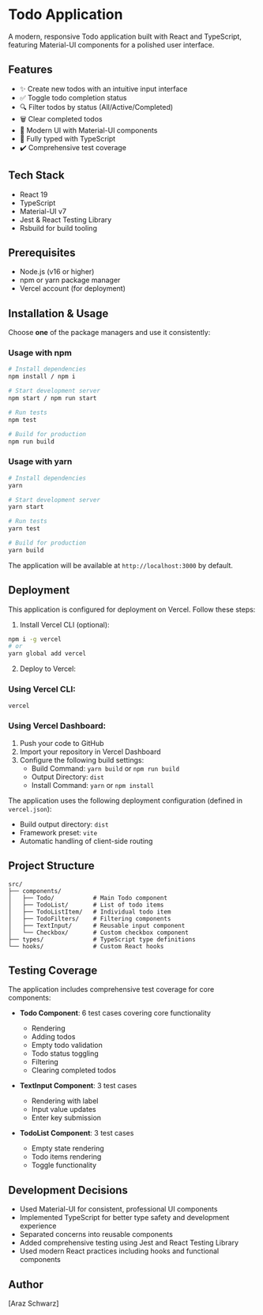 # Todo Application

A modern, responsive Todo application built with React and TypeScript, featuring Material-UI components for a polished user interface.

## Features

- ✨ Create new todos with an intuitive input interface
- ✅ Toggle todo completion status
- 🔍 Filter todos by status (All/Active/Completed)
- 🗑️ Clear completed todos
- 💅 Modern UI with Material-UI components
- 🎯 Fully typed with TypeScript
- ✔️ Comprehensive test coverage

## Tech Stack

- React 19
- TypeScript
- Material-UI v7
- Jest & React Testing Library
- Rsbuild for build tooling

## Prerequisites

- Node.js (v16 or higher)
- npm or yarn package manager
- Vercel account (for deployment)

## Installation & Usage

Choose **one** of the package managers and use it consistently:

### Usage with npm

```bash
# Install dependencies
npm install / npm i

# Start development server
npm start / npm run start

# Run tests
npm test

# Build for production
npm run build
```

### Usage with yarn

```bash
# Install dependencies
yarn

# Start development server
yarn start

# Run tests
yarn test

# Build for production
yarn build
```

The application will be available at `http://localhost:3000` by default.

## Deployment

This application is configured for deployment on Vercel. Follow these steps:

1. Install Vercel CLI (optional):
```bash
npm i -g vercel
# or
yarn global add vercel
```

2. Deploy to Vercel:

### Using Vercel CLI:
```bash
vercel
```

### Using Vercel Dashboard:
1. Push your code to GitHub
2. Import your repository in Vercel Dashboard
3. Configure the following build settings:
   - Build Command: `yarn build` or `npm run build`
   - Output Directory: `dist`
   - Install Command: `yarn` or `npm install`

The application uses the following deployment configuration (defined in `vercel.json`):
- Build output directory: `dist`
- Framework preset: `vite`
- Automatic handling of client-side routing

## Project Structure

```
src/
├── components/
│   ├── Todo/           # Main Todo component
│   ├── TodoList/       # List of todo items
│   ├── TodoListItem/   # Individual todo item
│   ├── TodoFilters/    # Filtering components
│   ├── TextInput/      # Reusable input component
│   └── Checkbox/       # Custom checkbox component
├── types/              # TypeScript type definitions
└── hooks/              # Custom React hooks
```

## Testing Coverage

The application includes comprehensive test coverage for core components:

- **Todo Component**: 6 test cases covering core functionality

  - Rendering
  - Adding todos
  - Empty todo validation
  - Todo status toggling
  - Filtering
  - Clearing completed todos

- **TextInput Component**: 3 test cases

  - Rendering with label
  - Input value updates
  - Enter key submission

- **TodoList Component**: 3 test cases
  - Empty state rendering
  - Todo items rendering
  - Toggle functionality

## Development Decisions

- Used Material-UI for consistent, professional UI components
- Implemented TypeScript for better type safety and development experience
- Separated concerns into reusable components
- Added comprehensive testing using Jest and React Testing Library
- Used modern React practices including hooks and functional components

## Author

[Araz Schwarz]
